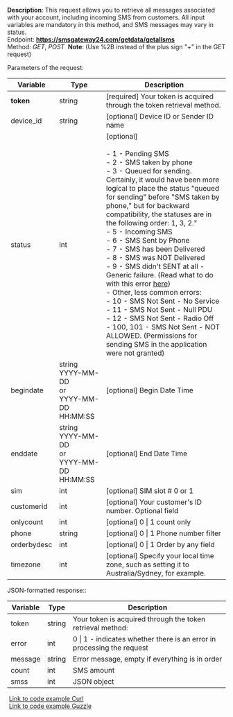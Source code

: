 **Description**: This request allows you to retrieve all messages associated with your account, including incoming SMS from customers. All input variables are mandatory in this method, and SMS messages may vary in status.  
Endpoint: **https://smsgateway24.com/getdata/getallsms**  
Method: *GET*, *POST* 
**Note**: (Use %2B instead of the plus sign "+" in the GET request)

Parameters of the request:

|Variable|Type|Description|
|---|---|---|
|**token**|string|[required] Your token is acquired through the token retrieval method.|
|device_id|string|[optional] Device ID or Sender ID name|
|status|int|[optional]  <br><br>- 1 - Pending SMS<br>- 2 - SMS taken by phone<br>- 3 - Queued for sending. Certainly, it would have been more logical to place the status "queued for sending" before "SMS taken by phone," but for backward compatibility, the statuses are in the following order: 1, 3, 2."<br>- 5 - Incoming SMS<br>- 6 - SMS Sent by Phone<br>- 7 - SMS has been Delivered<br>- 8 - SMS was NOT Delivered<br>- 9 - SMS didn't SENT at all - Generic failure. (Read what to do with this error [here](https://smsfresh.smsgateway24.com/en/docs/generic_failure))<br>- Other, less common errors:<br>- 10 - SMS Not Sent - No Service<br>- 11 - SMS Not Sent - Null PDU<br>- 12 - SMS Not Sent - Radio Off<br>- 100, 101 - SMS Not Sent - NOT ALLOWED. (Permissions for sending SMS in the application were not granted)|
|begindate|string  <br>YYYY-MM-DD  <br>or  <br>YYYY-MM-DD HH:MM:SS|[optional] Begin Date Time|
|enddate|string  <br>YYYY-MM-DD  <br>or  <br>YYYY-MM-DD HH:MM:SS|[optional] End Date Time|
|sim|int|[optional] SIM slot # 0 or 1|
|customerid|int|[optional] Your customer's ID number. Optional field|
|onlycount|int|[optional] 0 \| 1 count only|
|phone|string|[optional] 0 \| 1 Phone number filter|
|orderbydesc|int|[optional] 0 \| 1 Order by any field|
|timezone|int|[optional] Specify your local time zone, such as setting it to Australia/Sydney, for example.|

  

JSON-formatted response::

|Variable|Type|Description|
|---|---|---|
|token|string|Your token is acquired through the token retrieval method:|
|error|int|0 \| 1 - indicates whether there is an error in processing the request|
|message|string|Error message, empty if everything is in order|
|count|int|SMS amount|
|smss|int|JSON object|

 [Link to code example Curl](https://github.com/smsgateway24/phpexample/blob/master/src/curl/gettoken.php)  
 [Link to code example Guzzle](https://github.com/smsgateway24/phpexample/blob/master/src/guzzle/gettoken.php)
